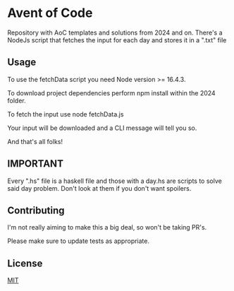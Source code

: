 # Avent of Code

Repository with AoC templates and solutions from 2024 and on.
There's a NodeJs script that fetches the input for each day and stores it in a ".txt" file

## Usage

To use the fetchData script you need Node version >= 16.4.3.

To download project dependencies perform npm install within the 2024 folder.

To fetch the input use node fetchData.js <DayToFetch>

Your input will be downloaded and a CLI message will tell you so.

And that's all folks!

## IMPORTANT
Every ".hs" file is a haskell file and those with a day<number>.hs are scripts to solve said day problem. Don't look at them if you don't want spoilers.

## Contributing

I'm not really aiming to make this a big deal, so won't be taking PR's.

Please make sure to update tests as appropriate.

## License

[MIT](https://choosealicense.com/licenses/mit/)
